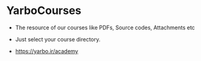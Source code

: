 # YarboCourses
- The resource of our courses like PDFs, Source codes, Attachments etc
- Just select your course directory.

- https://yarbo.ir/academy
